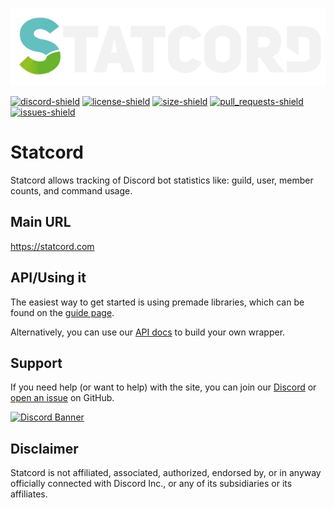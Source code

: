 [statcord-url]: https://statcord.com/
[statcord-banner]: siteSrc/public/img/logo.png
[statcord-docs]: https://statcord.com/docs
[statcord-guide]: https://statcord.com/guide

[statcord-github]: https://github.com/Statcord/Statcord/
[statcord-github-issues]: https://github.com/Statcord/Statcord/issues
[statcord-github-pulls]: https://github.com/Statcord/Statcord/pulls

[discord-invite]: https://discord.gg/4Fd7d4qfce
[discord-shield]: https://discord.com/api/guilds/1081089799324180490/widget.png
[discord-banner]: https://invidget.switchblade.xyz/4Fd7d4qfce

[license-file]: LICENSE.md
[license-shield]: https://img.shields.io/github/license/Statcord/Statcord?label=License

[size-shield]: https://img.shields.io/github/repo-size/Statcord/Statcord?color=important
[pull_requests-shield]: https://img.shields.io/github/issues-pr/Statcord/Statcord
[issues-shield]: https://img.shields.io/github/issues/Statcord/Statcord

[![statcord-banner][statcord-banner]][statcord-url] <!-- Statcord banner -->

[![discord-shield][]][discord-invite]
[![license-shield][]][license-file]
[![size-shield][]][statcord-github]
[![pull_requests-shield][]][statcord-github-pulls]
[![issues-shield][]][statcord-github-issues]


# Statcord
Statcord allows tracking of Discord bot statistics like: guild, user, member counts, and command usage.

## Main URL
https://statcord.com

## API/Using it
The easiest way to get started is using premade libraries, which can be found on the [guide page][statcord-guide].

Alternatively, you can use our [API docs][statcord-docs] to build your own wrapper.

## Support
If you need help (or want to help) with the site, you can join our [Discord][discord-invite] or [open an issue][statcord-github-issues] on GitHub.

[![Discord Banner][discord-banner]][discord-invite] <!-- Discord Invite Banner -->

## Disclaimer
Statcord is not affiliated, associated, authorized, endorsed by, or in anyway officially connected with Discord Inc., or any of its subsidiaries or its affiliates.

